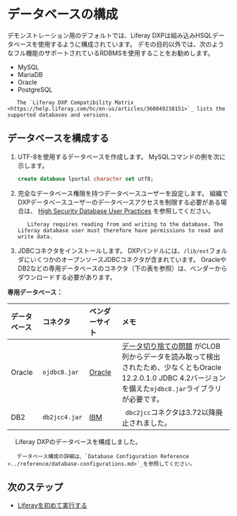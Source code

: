 # データベースの構成

デモンストレーション用のデフォルトでは、Liferay DXPは組み込みHSQLデータベースを使用するように構成されています。 デモの目的以外では、次のようなフル機能のサポートされているRDBMSを使用することをお勧めします。

* MySQL
* MariaDB
* Oracle
* PostgreSQL

```{important}
   The `Liferay DXP Compatibility Matrix <https://help.liferay.com/hc/en-us/articles/360049238151>`_ lists the supported databases and versions.
```

<a name="データベースを構成する" />

## データベースを構成する

1. UTF-8を使用するデータベースを作成します。 MySQLコマンドの例を次に示します。

    ```sql
    create database lportal character set utf8;
    ```

1. 完全なデータベース権限を持つデータベースユーザーを設定します。 組織でDXPデータベースユーザーのデータベースアクセスを制限する必要がある場合は、 [High Security Database User Practices](../reference/database-configurations.md#high-security-database-user-practices) を参照してください。

    ```{important}
       Liferay requires reading from and writing to the database. The Liferay database user must therefore have permissions to read and write data.
    ```

1. JDBCコネクタをインストールします。 DXPバンドルには、`/lib/ext`フォルダにいくつかのオープンソースJDBCコネクタが含まれています。 OracleやDB2などの専用データベースのコネクタ（下の表を参照）は、ベンダーからダウンロードする必要があります。

**専用データベース：**

| データベース | コネクタ          | ベンダーサイト                                     | メモ                                                                                                                                                |
|:------ |:------------- |:------------------------------------------- |:------------------------------------------------------------------------------------------------------------------------------------------------- |
| Oracle | `ojdbc8.jar`  | [Oracle](https://www.oracle.com/index.html) | [データ切り捨ての問題](https://issues.liferay.com/browse/LPS-79229) がCLOB列からデータを読み取って検出されたため、少なくともOracle 12.2.0.1.0 JDBC 4.2バージョンを備えた`ojdbc8.jar`ライブラリが必要です。 |
| DB2    | `db2jcc4.jar` | [IBM](https://www.ibm.com/)                 | ` dbc2jcc`コネクタは3.72以降廃止されました。                                                                                                                     |

　 Liferay DXPのデータベースを構成しました。

```{note}
   データベース構成の詳細は、`Database Configuration Reference <../reference/database-configurations.md>`_を参照してください。
```

<a name="次のステップ" />

## 次のステップ

* [Liferayを初めて実行する](./running-liferay-for-the-first-time.md)
